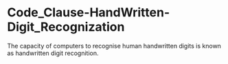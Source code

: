 # Code_Clause-HandWritten-Digit_Recognization
The capacity of computers to recognise human handwritten digits is known as handwritten digit recognition. 
